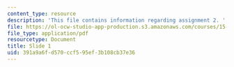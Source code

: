 ```yaml
---
content_type: resource
description: 'This file contains information regarding assignment 2. '
file: https://ol-ocw-studio-app-production.s3.amazonaws.com/courses/15-783j-product-design-and-development-spring-2006/391a9a6fd570ccf595ef3b108cb37e36_sample_assignm_2.pdf
file_type: application/pdf
resourcetype: Document
title: Slide 1
uid: 391a9a6f-d570-ccf5-95ef-3b108cb37e36
---
```

